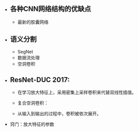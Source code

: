 - ## 各种CNN网络结构的优缺点
	- 最新的胶囊网络

- ## 语义分割
	- SegNet
	- 数据流处理
	- 空洞卷积

- ## ResNet-DUC 2017:

	-   在学习放大特征上，采用密集上采样卷积来代替双线性插值。
    
	-   复合空洞卷积：
 
	- 从输入到输出的过程中，卷积被依次展开。

-   窍门：放大特征的参数
<!--stackedit_data:
eyJoaXN0b3J5IjpbMTY1NDA3MTAzMiw3MzA5OTgxMTZdfQ==
-->